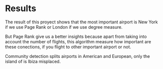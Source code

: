# Results

The result of this proyect shows that the most important airport is New York if we use Page Rank  or London if we use degree measure.

But Page Rank give us a better insights because apart from taking into account the number of flights, this algorithm measure how important are these conections, if you flight to other important airport or not.

Community detection splits airports in American and European, only the island of is Ibiza misplaced.
